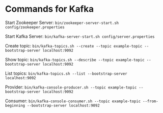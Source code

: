 # Commands for Kafka

Start Zookeeper Server: `bin/zookeeper-server-start.sh config/zookeeper.properties`

Start Kafka Server: `bin/kafka-server-start.sh config/server.properties`

Create topic: `bin/kafka-topics.sh --create --topic example-topic --bootstrap-server localhost:9092`

Show topic: `bin/kafka-topics.sh --describe --topic example-topic --bootstrap-server localhost:9092`

List topics: `bin/kafka-topics.sh --list --bootstrap-server localhost:9092`

Provider: `bin/kafka-console-producer.sh --topic example-topic --bootstrap-server localhost:9092`

Consumer: `bin/kafka-console-consumer.sh --topic example-topic --from-beginning --bootstrap-server localhost:9092`